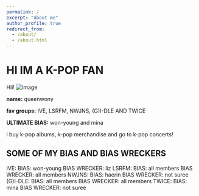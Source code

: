 ```yaml
---
permalink: /
excerpt: "About me"
author_profile: true
redirect_from: 
  - /about/
  - /about.html
---
```


# HI IM A K-POP FAN
Hii! 
![image](https://github.com/queenwony/academicpages.github.io/assets/150253599/d1a0f54d-368b-4dba-9506-845dce8ec786)

 
 **name:** queenwony

 **fav groups:** IVE, LSRFM, NWJNS, (G)I-DLE AND TWICE

 **ULTIMATE BIAS:** won-young and mina

 i buy k-pop albums, k-pop merchandise and go to k-pop concerts!

## SOME OF MY BIAS AND BIAS WRECKERS

 IVE:
 BIAS: won-young
 BIAS WRECKER: liz
 LSRFM:
 BIAS: all members
 BIAS WRECKER: all members
 NWJNS:
 BIAS: haerin
 BIAS WRECKER: not suree
 (G)I-DLE:
 BIAS: all members
 BIAS WRECKER: all members
 TWICE:
 BIAS: mina
 BIAS WRECKER: not suree

